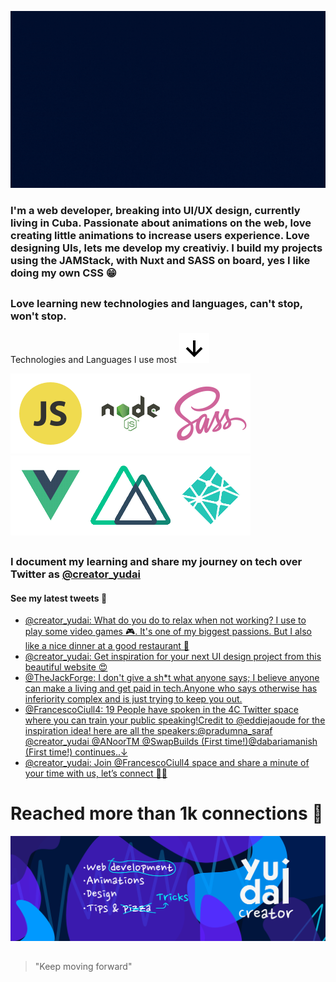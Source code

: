 ![intro](https://github.com/Yudai-creator/Yudai-creator/blob/master/Intro.gif)

### I'm a web developer, breaking into UI/UX design, currently living in Cuba. Passionate about animations on the web, love creating little animations to increase users experience. Love designing UIs, lets me develop my creativiy. I build my projects using the JAMStack, with Nuxt and SASS on board, yes I like doing my own CSS 😁

##

### Love learning new technologies and languages, can't stop, won't stop.

Technologies and Languages I use most ![arrow-down](https://github.com/Yudai-creator/Yudai-creator/blob/master/bx-down-arrow-alt.svg)

![js](https://github.com/Yudai-creator/Yudai-creator/blob/master/js.png)![node](https://github.com/Yudai-creator/Yudai-creator/blob/master/Node-JS-01.png)![sass](https://github.com/Yudai-creator/Yudai-creator/blob/master/sass.png)![vue](https://github.com/Yudai-creator/Yudai-creator/blob/master/Vue-JS-01.png)![nuxt](https://github.com/Yudai-creator/Yudai-creator/blob/master/Nuxt-01.png)![netlify](https://github.com/Yudai-creator/Yudai-creator/blob/master/Netlify-01.png)


##

### I document my learning and share my journey on tech over Twitter as [@creator_yudai](https://twitter.com/creator_yudai)

#### See my latest tweets 📲

<!-- TWITTER:START -->
- [@creator_yudai: What do you do to relax when not working? I use to play some video games 🎮. It&#39;s one of my biggest passions. But I also like a nice dinner at a good restaurant 🤤](https://rss.app/articles/cb4e791f6f6d729c074351566bd3a7c508111d6e1c2db7e0d6ed95259c9363c6eb50b648389c9b2beca36e74de100b9a63d669e2c715721d823ac461)
- [@creator_yudai: Get inspiration for your next UI design project from this beautiful website 😍](https://rss.app/articles/cb4e791f6f6d729c074351566bd3a7c508111d6e1c2db7e0d6ed95259c9363c6eb50b648389c9b2beca36e74de100e9a61d66be2c2167e168b3cc565)
- [@TheJackForge: I don&#39;t give a sh*t what anyone says; I believe anyone can make a living and get paid in tech.Anyone who says otherwise has inferiority complex and is just trying to keep you out.](https://rss.app/articles/cb4e791f6f6d729c074351566bd3a7c508111d6e2b37b7cbc3e18c3c8a9460c2ad0cb15d2d9d9d77f2a6637cdb150c9b63d06ce1c1177d178b3bcc)
- [@FrancescoCiull4: 19 People have spoken in the 4C Twitter space where you can train your public speaking!Credit to @eddiejaoude for the inspiration idea! here are all the speakers:@pradumna_saraf @creator_yudai @ANoorTM @SwapBuilds &lpar;First time!&rpar;@dabariamanish &lpar;First time!&rpar; continues..↓](https://rss.app/articles/cb4e791f6f6d729c074351566bd3a7c508111d6e392db3efc1e794198aa56ed2ee13f1132a9c8f2cb6e1757cdb1d0e9760d76be4ca11791c893ac66681c5)
- [@creator_yudai: Join @FrancescoCiull4 space and share a minute of your time with us, let’s connect 🙌🏻](https://rss.app/articles/cb4e791f6f6d729c074351566bd3a7c508111d6e1c2db7e0d6ed95259c9363c6eb50b648389c9b2beca36e74de17079a60d66ee2c2167d1d8238cc67)
<!-- TWITTER:END -->

# Reached more than 1k connections 💙


![banner](https://github.com/Yudai-creator/Yudai-creator/blob/master/BANNER%20TWITTER.png)

##

> "Keep moving forward"






<!--
**Yudai-creator/Yudai-creator** is a ✨ _special_ ✨ repository because its `README.md` (this file) appears on your GitHub profile.

Here are some ideas to get you started:

- 🔭 I’m currently working on ...
- 🌱 I’m currently learning ...
- 👯 I’m looking to collaborate on ...
- 🤔 I’m looking for help with ...
- 💬 Ask me about ...
- 📫 How to reach me: ...
- 😄 Pronouns: ...
- ⚡ Fun fact: ...
-->

